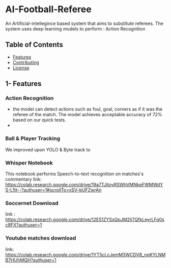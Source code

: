 # AI-Football-Referee
An Artificial-intellegince based system that aims to substitute referees. The system uses deep learning models to perform : Action Recognition


## Table of Contents
- [Features](#features)
- [Contributing](#contributing)
- [License](#license)


## 1- Features 
### Action Recognition 
- the model can detect actions such as foul, goal, corners as if it was the referee of the match. The model achieves acceptable accuracy of 72% based on our quick tests.
-  
### Ball & Player Tracking 
We improved upon YOLO & Byte track to 
### Whisper Notebook
This notebook performs Speech-to-text recognition on matches's commentary
link: https://colab.research.google.com/drive/19a7TJitoyRSWhVMNkpFWMWdYS-L1tt--?authuser=1#scrollTo=xSV-bUFZwrAn

### Soccernet Download
link : https://colab.research.google.com/drive/12E51ZYSxQpJM2Ij7QfkLeyrLFq0sc8FX?authuser=1

### Youtube matches download
link: https://colab.research.google.com/drive/1YT5cLcJemM3WCDV8_npKYLNMB7HUhMQH?authuser=1

